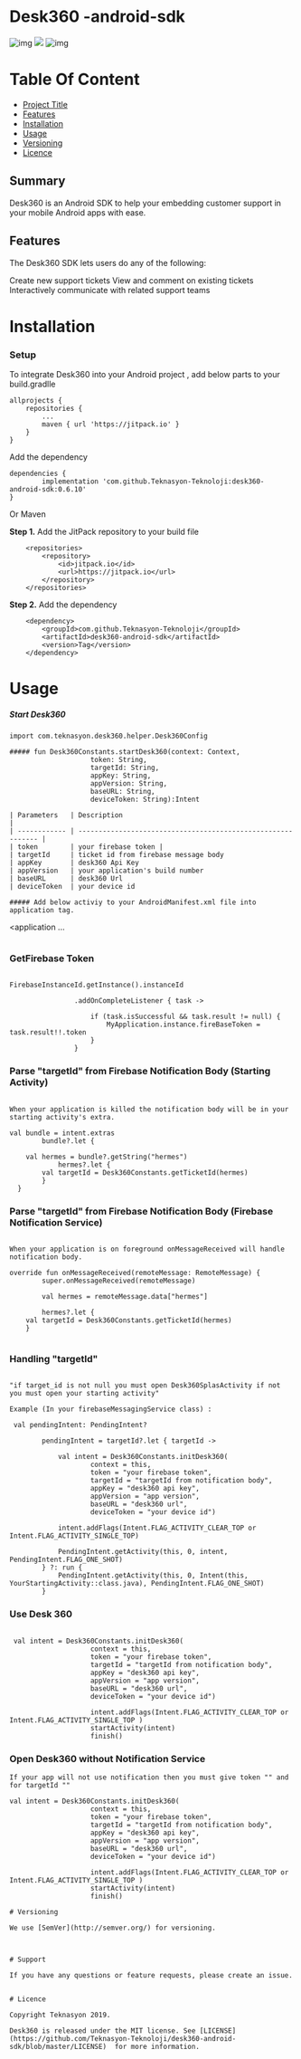 # Desk360 -android-sdk

 ![img](https://img.shields.io/badge/kotlin-v1.3.50-brightgreen.svg?logoColor=orange&logo=kotlin)   [![](https://jitpack.io/v/Teknasyon-Teknoloji/desk360-android-sdk.svg)](https://jitpack.io/#Teknasyon-Teknoloji/desk360-android-sdk) ![img](https://img.shields.io/badge/Sdk-14+-brightgreen.svg?logoColor=orange)



# Table Of Content			

- [Project Title](#Summary)
- [Features](#Features)
- [Installation](#Installation)
- [Usage](#Usage)
- [Versioning](#Versioning) 
- [Licence](#Licence)

## Summary

Desk360 is an Android SDK to help your embedding customer support in your mobile Android apps with ease.

## Features

The Desk360 SDK lets users do any of the following:

Create new support tickets
View and comment on existing tickets
Interactively communicate with related support teams



# Installation



### Setup

To integrate Desk360 into your Android project , add below parts to your  build.gradlle

```
allprojects {
	repositories {
		...
		maven { url 'https://jitpack.io' }
	}
}
```

Add the dependency

```
dependencies {
        implementation 'com.github.Teknasyon-Teknoloji:desk360-android-sdk:0.6.10'
}
```



Or Maven

**Step 1.** Add the JitPack repository to your build file

```markup
	<repositories>
		<repository>
		    <id>jitpack.io</id>
		    <url>https://jitpack.io</url>
		</repository>
	</repositories>
```

**Step 2.** Add the dependency



```markup
	<dependency>
	    <groupId>com.github.Teknasyon-Teknoloji</groupId>
	    <artifactId>desk360-android-sdk</artifactId>
	    <version>Tag</version>
	</dependency>
```



# Usage



##### Start Desk360 #####

```
import com.teknasyon.desk360.helper.Desk360Config
```

```
##### fun Desk360Constants.startDesk360(context: Context,
					token: String,
					targetId: String,
					appKey: String,
					appVersion: String,
					baseURL: String,
					deviceToken: String):Intent

| Parameters   | Description                                                  |
| ------------ | ------------------------------------------------------------ |
| token        | your firebase token |
| targetId     | ticket id from firebase message body  
| appKey       | desk360 Api Key
| appVersion   | your application's build number
| baseURL      | desk360 Url
| deviceToken  | your device id

##### Add below activiy to your AndroidManifest.xml file into application tag.

```
<application
	...
	<activity
     android:name="com.teknasyon.desk360.view.activity.Desk360BaseActivity"
     android:windowSoftInputMode="stateHidden|adjustResize"/>
</application>
```

```
### GetFirebase Token
```

FirebaseInstanceId.getInstance().instanceId

                .addOnCompleteListener { task ->
		
                    if (task.isSuccessful && task.result != null) {
                        MyApplication.instance.fireBaseToken = task.result!!.token
                    }
                }	

```
### Parse "targetId" from Firebase Notification Body (Starting Activity)
```

When your application is killed the notification body will be in your starting activity's extra.

val bundle = intent.extras
        bundle?.let {
	
	val hermes = bundle?.getString("hermes")
            hermes?.let {
		val targetId = Desk360Constants.getTicketId(hermes)
    	}	
  }

```
### Parse "targetId" from Firebase Notification Body (Firebase Notification Service)
```

When your application is on foreground onMessageReceived will handle notification body.

override fun onMessageReceived(remoteMessage: RemoteMessage) {
        super.onMessageReceived(remoteMessage)

        val hermes = remoteMessage.data["hermes"]

        hermes?.let {
	val targetId = Desk360Constants.getTicketId(hermes)
    }
    
```
### Handling "targetId"
```

"if target_id is not null you must open Desk360SplasActivity if not you must open your starting activity"

Example (In your firebaseMessagingService class) :

 val pendingIntent: PendingIntent?

        pendingIntent = targetId?.let { targetId ->

            val intent = Desk360Constants.initDesk360(
                    context = this,
                    token = "your firebase token",
                    targetId = "targetId from notification body",
                    appKey = "desk360 api key",
                    appVersion = "app version",
                    baseURL = "desk360 url",
                    deviceToken = "your device id")
		    
            intent.addFlags(Intent.FLAG_ACTIVITY_CLEAR_TOP or Intent.FLAG_ACTIVITY_SINGLE_TOP)

            PendingIntent.getActivity(this, 0, intent, PendingIntent.FLAG_ONE_SHOT)
        } ?: run {
            PendingIntent.getActivity(this, 0, Intent(this, YourStartingActivity::class.java), PendingIntent.FLAG_ONE_SHOT)
        }

```
### Use Desk 360
```

 val intent = Desk360Constants.initDesk360(
                    context = this,
                    token = "your firebase token",
                    targetId = "targetId from notification body",
                    appKey = "desk360 api key",
                    appVersion = "app version",
                    baseURL = "desk360 url",
                    deviceToken = "your device id")

                    intent.addFlags(Intent.FLAG_ACTIVITY_CLEAR_TOP or Intent.FLAG_ACTIVITY_SINGLE_TOP )
                    startActivity(intent)
                    finish()		

```
### Open Desk360 without Notification Service
```
If your app will not use notification then you must give token "" and for targetId ""

val intent = Desk360Constants.initDesk360(
                    context = this,
                    token = "your firebase token",
                    targetId = "targetId from notification body",
                    appKey = "desk360 api key",
                    appVersion = "app version",
                    baseURL = "desk360 url",
                    deviceToken = "your device id")

                    intent.addFlags(Intent.FLAG_ACTIVITY_CLEAR_TOP or Intent.FLAG_ACTIVITY_SINGLE_TOP )
                    startActivity(intent)
                    finish()		
		    
# Versioning

We use [SemVer](http://semver.org/) for versioning.



# Support

If you have any questions or feature requests, please create an issue.


# Licence

Copyright Teknasyon 2019.

Desk360 is released under the MIT license. See [LICENSE](https://github.com/Teknasyon-Teknoloji/desk360-android-sdk/blob/master/LICENSE)  for more information.
